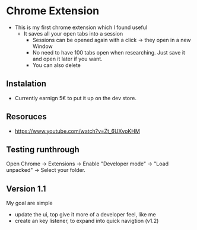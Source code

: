 # Chrome Extension

- This is my first chrome extension which I found useful
  - It saves all your open tabs into a session
    - Sessions can be opened again with a click -> they open in a new Window
    - No need to have 100 tabs open when researching. Just save it and open it later if you want.
    - You can also delete

## Instalation

- Currently earnign 5€ to put it up on the dev store.

## Resoruces

- <https://www.youtube.com/watch?v=Zt_6UXvoKHM>

## Testing runthrough

Open Chrome → Extensions → Enable "Developer mode" → "Load unpacked" → Select your folder.

## Version 1.1

My goal are simple

- update the ui, top give it more of a developer feel, like me
- create an key listener, to expand into quick navigtion (v1.2)
